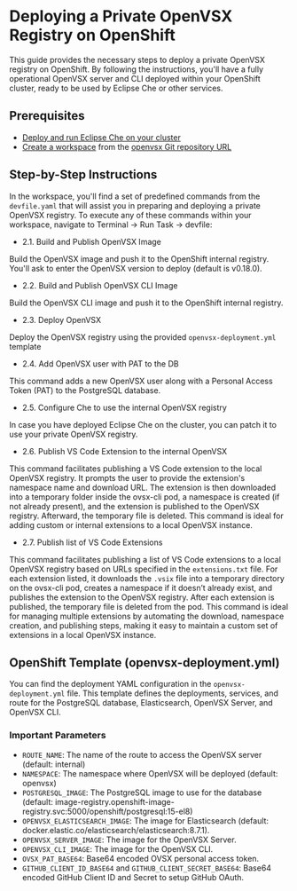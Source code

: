 # Deploying a Private OpenVSX Registry on OpenShift

This guide provides the necessary steps to deploy a private OpenVSX registry on OpenShift. By following the instructions, you'll have a fully operational OpenVSX server and CLI deployed within your OpenShift cluster, ready to be used by Eclipse Che or other services.

## Prerequisites
- [Deploy and run Eclipse Che on your cluster](https://eclipse.dev/che/docs/stable/administration-guide/installing-che-in-the-cloud/)
- [Create a workspace](https://eclipse.dev/che/docs/stable/end-user-guide/starting-a-workspace-from-a-git-repository-url/) from the [openvsx Git repository URL](https://github.com/eclipse/openvsx)  

## Step-by-Step Instructions
In the workspace, you'll find a set of predefined commands from the `devfile.yaml` that will assist you in preparing and deploying a private OpenVSX registry. To execute any of these commands within your workspace, navigate to Terminal -> Run Task -> devfile:

* 2.1. Build and Publish OpenVSX Image

Build the OpenVSX image and push it to the OpenShift internal registry. You'll ask to enter the OpenVSX version to deploy (default is v0.18.0).

* 2.2. Build and Publish OpenVSX CLI Image

Build the OpenVSX CLI image and push it to the OpenShift internal registry.

* 2.3. Deploy OpenVSX

Deploy the OpenVSX registry using the provided `openvsx-deployment.yml` template

* 2.4. Add OpenVSX user with PAT to the DB

This command adds a new OpenVSX user along with a Personal Access Token (PAT) to the PostgreSQL database.

* 2.5. Configure Che to use the internal OpenVSX registry

In case you have deployed Eclipse Che on the cluster, you can patch it to use your private OpenVSX registry.

* 2.6. Publish VS Code Extension to the internal OpenVSX

This command facilitates publishing a VS Code extension to the local OpenVSX registry. It prompts the user to provide the extension's namespace name and download URL. The extension is then downloaded into a temporary folder inside the ovsx-cli pod, a namespace is created (if not already present), and the extension is published to the OpenVSX registry. Afterward, the temporary file is deleted. This command is ideal for adding custom or internal extensions to a local OpenVSX instance.

* 2.7. Publish list of VS Code Extensions

This command facilitates publishing a list of VS Code extensions to a local OpenVSX registry based on URLs specified in the `extensions.txt` file. For each extension listed, it downloads the `.vsix` file into a temporary directory on the ovsx-cli pod, creates a namespace if it doesn’t already exist, and publishes the extension to the OpenVSX registry. After each extension is published, the temporary file is deleted from the pod. This command is ideal for managing multiple extensions by automating the download, namespace creation, and publishing steps, making it easy to maintain a custom set of extensions in a local OpenVSX instance.

## OpenShift Template (openvsx-deployment.yml)
You can find the deployment YAML configuration in the `openvsx-deployment.yml` file. This template defines the deployments, services, and route for the PostgreSQL database, Elasticsearch, OpenVSX Server, and OpenVSX CLI.

### Important Parameters
* `ROUTE_NAME`: The name of the route to access the OpenVSX server (default: internal)
* `NAMESPACE`: The namespace where OpenVSX will be deployed (default: openvsx)
* `POSTGRESQL_IMAGE`: The PostgreSQL image to use for the database (default: image-registry.openshift-image-registry.svc:5000/openshift/postgresql:15-el8)
* `OPENVSX_ELASTICSEARCH_IMAGE`: The image for Elasticsearch (default: docker.elastic.co/elasticsearch/elasticsearch:8.7.1).
* `OPENVSX_SERVER_IMAGE`: The image for the OpenVSX Server.
* `OPENVSX_CLI_IMAGE`: The image for the OpenVSX CLI.
* `OVSX_PAT_BASE64`: Base64 encoded OVSX personal access token.
* `GITHUB_CLIENT_ID_BASE64` and `GITHUB_CLIENT_SECRET_BASE64`: Base64 encoded GitHub Client ID and Secret to setup GitHub OAuth.
